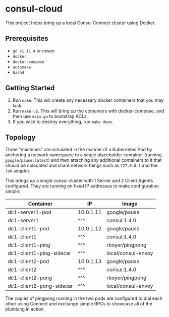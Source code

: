 # consul-cloud

This project helps bring up a local Consul Connect cluster using Docker.

## Prerequisites

* `go v1.11.4` or newer
* `docker`
* `docker-compose`
* `automake`
* `bash4`

## Getting Started

1. Run `make`. This will create any necessary docker containers that you may
   lack.
2. Run `make up`. This will bring up the containers with docker-compose, and
   then use `main.go` to bootstrap ACLs.
3. If you wish to destroy everything, run `make down`.

## Topology

Three "machines" are simulated in the manner of a Kubernetes Pod by
anchoring a network namespace to a single placeholder container (running
`google/pause:latest`) and then attaching any additional containers to it that
should be colocated
and share network things such as `127.0.0.1` and the `lo0` adapter.

This brings up a single consul cluster with 1 Server and 2 Client Agents
configured.  They are running on fixed IP addresses to make configuration
simple:

| Container                | IP        | Image              |
| ----------------         | --------- | ------------------ |
| dc1-server1-pod          | 10.0.1.11 | google/pause       |
| dc1-server1              | ^^^       | consul:1.4.0       |
| dc1-client1-pod          | 10.0.1.12 | google/pause       |
| dc1-client1              | ^^^       | consul:1.4.0       |
| dc1-client1-ping         | ^^^       | rboyer/pingpong    |
| dc1-client1-ping-sidecar | ^^^       | local/consul-envoy |
| dc1-client2-pod          | 10.0.1.13 | google/pause       |
| dc1-client2              | ^^^       | consul:1.4.0       |
| dc1-client2-pong         | ^^^       | rboyer/pingpong    |
| dc1-client2-pong-sidecar | ^^^       | local/consul-envoy |

The copies of pingpong running in the two pods are configured to dial each
other using Connect and exchange simple RPCs to showcase all of the plumbing in
action.
